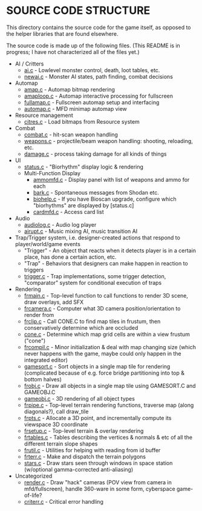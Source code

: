 SOURCE CODE STRUCTURE
=====================

This directory contains the source code for the game itself, as opposed to the helper libraries that are found elsewhere.

The source code is made up of the following files. (This README is in progress; I have not characterized all of the files yet.)

* AI / Critters
  * [ai.c](AI.C)              - Lowlevel monster control, death, loot tables, etc.
  * [newai.c](NEWAI.C)        - Monster AI states, path finding, combat decisions
* Automap
  * [amap.c](AMAP.C)          - Automap bitmap rendering
  * [amaploop.c](AMAPLOOP.C)  - Automap interactive processing for fullscreen
  * [fullamap.c](FULLAMAP.C)  - Fullscreen automap setup and interfacing
  * [automap.c](AUTOMAP.C)    - MFD minimap automap view
* Resource management
  * [citres.c](CITRES.C)      - Load bitmaps from Resource system
* Combat
  * [combat.c](COMBAT.C)      - hit-scan weapon handling
  * [weapons.c](WEAPONS.C)    - projectile/beam weapon handling: shooting, reloading, etc.
  * [damage.c](DAMAGE.C)      - process taking damage for all kinds of things
* UI
  * [status.c](STATUS.C)      - "Biorhythm" display logic & rendering
  * Multi-Function Display
    * [ammomfd.c](AMMOMFD.C)  - Display panel with list of weapons and ammo for each
    * [bark.c](BARK.C)        - Spontaneous messages from Shodan etc.
    * [biohelp.c](BIOHELP.C)  - If you have Bioscan upgrade, configure which "biorhythms" are displayed by [status.c]
    * [cardmfd.c](CARDMFD.C)  - Access card list
* Audio
  * [audiolog.c](AUDIOLOG.C)  - Audio log player
  * [airupt.c](AIRUPT.C)      - Music mixing AI, music transition AI
* Trap/Trigger system, i.e. designer-created actions that respond to player/world/game events
  * "Trigger"   - An object that reacts when it detects player is in a certain place, has done a certain action, etc.
  * "Trap"      - Behaviors that designers can make happen in reaction to triggers
  * [trigger.c](TRIGGER.C)    - Trap implementations, some trigger detection, "comparator" system for conditional execution of traps
* Rendering
  * [frmain.c](FRMAIN.C)      - Top-level function to call functions to render 3D scene, draw overlays, add SFX
  * [frcamera.c](FRCAMERA.C)  - Computer what 3D camera position/orientation to render from
  * [frclip.c](FRCLIP.C)      - Call CONE.C to find map tiles in frustum, then conservatively determine which are occluded
  * [cone.c](CONE.C)          - Determine which map grid cells are within a view frustum ("cone")
  * [frcompil.c](FRCOMPIL.C)  - Minor initialization & deal with map changing size (which never happens with the game, maybe could only happen in the integrated editor)
  * [gamesort.c](GAMESORT.C)  - Sort objects in a single map tile for rendering (complicated because of e.g. force bridge partitioning into top & bottom halves)
  * [frobj.c](FROBJ.C)        - Draw all objects in a single map tile using GAMESORT.C and GAMEOBJ.C
  * [gameobj.c](GAMEOBJ.C)    - 3D rendering of all object types
  * [frpipe.c](FRPIPE.C)      - Top-level terrain rendering functions, traverse map (along diagonals?), call draw_tile
  * [frpts.c](FRPTS.C)        - Allocate a 3D point, and incrementally compute its viewspace 3D coordinate
  * [frsetup.c](FRSETUP.C)    - Top-level terrain & overlay rendering
  * [frtables.c](FRTABLES.C)  - Tables describing the vertices & normals & etc of all the different terrain slope shapes
  * [frutil.c](FRUTIL.C)      - Utilities for helping with reading from id buffer
  * [frterr.c](FRTERR.C)      - Make and dispatch the terrain polygons 
  * [stars.c](STARS.C)        - Draw stars seen through windows in space station (w/optional gamma-corrected anti-aliasing)
* Uncategorized
  * [render.c](RENDER.C)      - Draw "hack" cameras (POV view from camera in mfd/fullscreen), handle 360-ware in some form, cyberspace game-of-life?
  * [criterr.c](CRITERR.C)    - Critical error handling


<!--done:
    A*
    B*
    cardmfd cone citres criterr combat
    damage
    frmain frcamera frclip frcompil frobj frpipe frpts frsetup frtables
    gamesort gameobj
    render
    status stars
    trigger
    weapons
--!>
